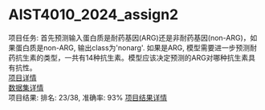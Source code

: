 # AIST4010_2024_assign2
项目任务: 首先预测输入蛋白质是耐药基因(ARG)还是非耐药基因(non-ARG)，如果蛋白质是non-ARG, 输出class为'nonarg'. 如果是ARG, 模型需要进一步预测耐药抗生素的类型，一共有14种抗生素。模型应该决定预测的ARG对哪种抗生素具有抗性。       
[项目详情](https://www.kaggle.com/competitions/aist4010-spring2024-a2)     
[数据集详情](https://www.kaggle.com/competitions/aist4010-spring2024-a2/data)     
项目结果: 排名: 23/38, 准确率: 93%   [项目结果详情](https://www.kaggle.com/competitions/aist4010-spring2024-a2/leaderboard)
